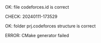OK: file codeforces.id is correct
CHECK: 20240111-173529
OK: folder prj.codeforces structure is correct
ERROR: CMake generator failed
